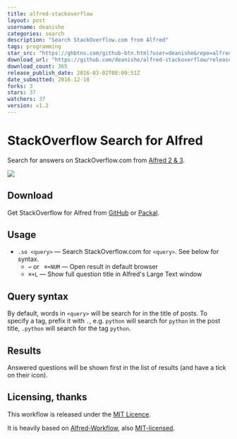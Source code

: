 ```yaml
---
title: alfred-stackoverflow
layout: post
username: deanishe
categories: search
description: "Search StackOverflow.com from Alfred"
tags: programming
star_src: "https://ghbtns.com/github-btn.html?user=deanishe&repo=alfred-stackoverflow&type=star&count=true"
download_url: "https://github.com/deanishe/alfred-stackoverflow/releases/download/v1.2/StackOverflow-1.2.alfredworkflow"
download_count: 365
release_publish_date: 2016-03-02T08:09:51Z
date_submitted: 2016-12-18
forks: 3
stars: 37
watchers: 37
version: v1.2
---
```

# StackOverflow Search for Alfred #

Search for answers on StackOverflow.com from [Alfred 2 & 3][alfred].

![](demo.gif "")

## Download ##

Get StackOverflow for Alfred from [GitHub][gh-releases] or
[Packal][packal-page].

## Usage ##

- `.so <query>` — Search StackOverflow.com for `<query>`.
    See below for syntax.
    - `↩` or ` ⌘+NUM` — Open result in default browser
    - `⌘+L` — Show full question title in Alfred's Large Text window

## Query syntax ##

By default, words in `<query>` will be search for in the title of posts. To
specify a tag, prefix it with `.`, e.g. `python` will search for `python` in
the post title, `.python` will search for the tag `python`.

## Results ##

Answered questions will be shown first in the list of results (and have a
tick on their icon).

## Licensing, thanks ##

This workflow is released under the [MIT Licence][mit].

It is heavily based on [Alfred-Workflow][alfred-workflow], also
[MIT-licensed][mit].


[alfred]: https://www.alfredapp.com/
[mit]: http://opensource.org/licenses/MIT
[alfred-workflow]: http://www.deanishe.net/alfred-workflow/
[gh-releases]: https://github.com/deanishe/alfred-stackoverflow/releases
[packal-page]: http://www.packal.org/workflow/stackoverflow-search
[demo]: https://raw.githubusercontent.com/deanishe/alfred-stackoverflow/master/demo.gif